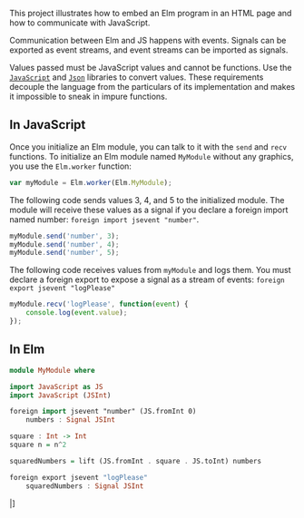 This project illustrates how to embed an Elm program in an HTML
page and how to communicate with JavaScript.

Communication between Elm and JS happens with events.
Signals can be exported as event streams, and event streams
can be imported as signals.

Values passed must be JavaScript values and cannot be functions.
Use the [`JavaScript`](http://docs.elm-lang.org/library/JavaScript.elm)
and [`Json`](http://docs.elm-lang.org/library/Json.elm)
libraries to convert values.
These requirements decouple the language from the particulars
of its implementation and makes it impossible to sneak in impure
functions.

## In JavaScript

Once you initialize an Elm module, you can talk to it with
the `send` and `recv` functions. To initialize an Elm module
named `MyModule` without any graphics, you use the `Elm.worker`
function:

```javascript
var myModule = Elm.worker(Elm.MyModule);
```

The following code sends values 3, 4, and 5 to the initialized
module. The module will receive these values as a signal
if you declare a foreign import named number:
`foreign import jsevent "number"`.

```javascript
myModule.send('number', 3);
myModule.send('number', 4);
myModule.send('number', 5);
```

The following code receives values from `myModule` and logs them.
You must declare a foreign export to expose a signal as a stream
of events: `foreign export jsevent "logPlease"`

```javascript
myModule.recv('logPlease', function(event) {
    console.log(event.value);
});
```

## In Elm



```haskell
module MyModule where

import JavaScript as JS
import JavaScript (JSInt)

foreign import jsevent "number" (JS.fromInt 0)
    numbers : Signal JSInt

square : Int -> Int
square n = n^2

squaredNumbers = lift (JS.fromInt . square . JS.toInt) numbers

foreign export jsevent "logPlease"
    squaredNumbers : Signal JSInt
```

|]
